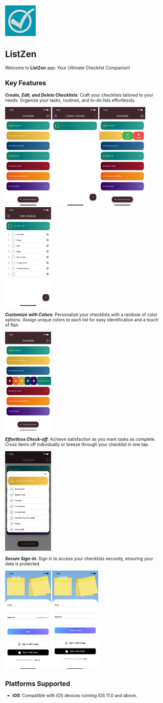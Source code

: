 
![ListZen Icon](ios/Runner/Assets.xcassets/AppIcon.appiconset/100.png)
# ListZen

Welcome to **ListZen** app: Your Ultimate Checklist Companion!

## Key Features

***Create, Edit, and Delete Checklists***: Craft your checklists tailored to your needs. Organize your tasks, routines, and to-do lists effortlessly.

<img src="/assets/checklists_overview.png" width="150"> <img src="/assets/create_checklist.png" width="150"> <img src="/assets/checklist_actions.png" width="150"> <img src="/assets/edit_checklist.png" width="150">

***Customize with Colors***: Personalize your checklists with a rainbow of color options. Assign unique colors to each list for easy identification and a touch of flair.

<img src="/assets/pick_checklist_color.png" width="150">

***Effortless Check-off***: Achieve satisfaction as you mark tasks as complete. Cross items off individually or breeze through your checklist in one tap.

<img src="/assets/view_checklist.png" width="150">

***Secure Sign-In***: Sign in to access your checklists securely, ensuring your data is protected.

<img src="/assets/sign_in.png" width="150"> <img src="/assets/sign_up.png" width="150">

## Platforms Supported

- **iOS**: Compatible with iOS devices running iOS 11.0 and above.
